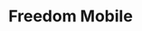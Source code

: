 ---
title: "Freedom Mobile"
url: /calgary/freedom-mobile-beddington-boulevard-nw/
shop: mobile phone
---
